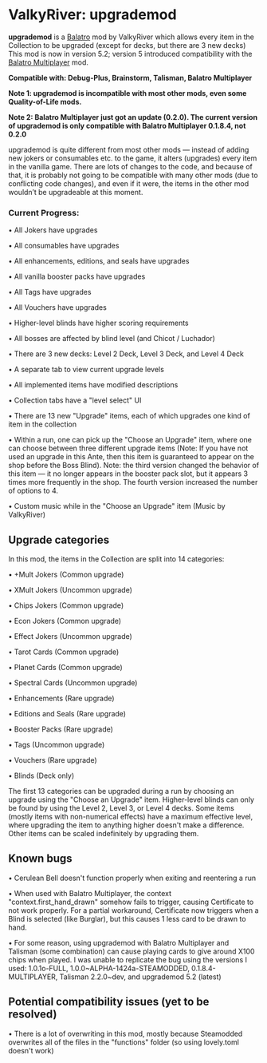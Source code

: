 # ValkyRiver: upgrademod
**upgrademod** is a [Balatro](https://store.steampowered.com/app/2379780/Balatro/) mod by ValkyRiver which allows every item in the Collection to be upgraded (except for decks, but there are 3 new decks)
This mod is now in version 5.2; version 5 introduced compatibility with the [Balatro Multiplayer](https://github.com/V-rtualized/BalatroMultiplayer) mod.

**Compatible with: Debug-Plus, Brainstorm, Talisman, Balatro Multiplayer**

**Note 1: upgrademod is incompatible with most other mods, even some Quality-of-Life mods.**

**Note 2: Balatro Multiplayer just got an update (0.2.0). The current version of upgrademod is only compatible with Balatro Multiplayer 0.1.8.4, not 0.2.0**

upgrademod is quite different from most other mods — instead of adding new jokers or consumables etc. to the game, it alters (upgrades) every item in the vanilla game. There are lots of changes to the code, and because of that, it is probably not going to be compatible with many other mods (due to conflicting code changes), and even if it were, the items in the other mod wouldn’t be upgradeable at this moment.

### Current Progress:
• All Jokers have upgrades

• All consumables have upgrades

• All enhancements, editions, and seals have upgrades

• All vanilla booster packs have upgrades

• All Tags have upgrades

• All Vouchers have upgrades 

• Higher-level blinds have higher scoring requirements

• All bosses are affected by blind level (and Chicot / Luchador)

• There are 3 new decks: Level 2 Deck, Level 3 Deck, and Level 4 Deck

• A separate tab to view current upgrade levels

• All implemented items have modified descriptions

• Collection tabs have a "level select" UI

• There are 13 new "Upgrade" items, each of which upgrades one kind of item in the collection

• Within a run, one can pick up the "Choose an Upgrade" item, where one can choose between three different upgrade items (Note: If you have not used an upgrade in this Ante, then this item is guaranteed to appear on the shop before the Boss Blind).
Note: the third version changed the behavior of this item — it no longer appears in the booster pack slot, but it appears 3 times more frequently in the shop. The fourth version increased the number of options to 4.

• Custom music while in the "Choose an Upgrade" item (Music by ValkyRiver)

## Upgrade categories
In this mod, the items in the Collection are split into 14 categories:

• +Mult Jokers (Common upgrade)

• XMult Jokers (Uncommon upgrade)

• Chips Jokers (Common upgrade)

• Econ Jokers (Common upgrade)

• Effect Jokers (Uncommon upgrade)

• Tarot Cards (Common upgrade)

• Planet Cards (Common upgrade)

• Spectral Cards (Uncommon upgrade)

• Enhancements (Rare upgrade)

• Editions and Seals (Rare upgrade)

• Booster Packs (Rare upgrade)

• Tags (Uncommon upgrade)

• Vouchers (Rare upgrade)

• Blinds (Deck only)

The first 13 categories can be upgraded during a run by choosing an upgrade using the "Choose an Upgrade" item. Higher-level blinds can only be found by using the Level 2, Level 3, or Level 4 decks. Some items (mostly items with non-numerical effects) have a maximum effective level, where upgrading the item to anything higher doesn't make a difference. Other items can be scaled indefinitely by upgrading them.

## Known bugs

• Cerulean Bell doesn't function properly when exiting and reentering a run

• When used with Balatro Multiplayer, the context "context.first_hand_drawn" somehow fails to trigger, causing Certificate to not work properly. For a partial workaround, Certificate now triggers when a Blind is selected (like Burglar), but this causes 1 less card to be drawn to hand.

• For some reason, using upgrademod with Balatro Multiplayer and Talisman (some combination) can cause playing cards to give around X100 chips when played. I was unable to replicate the bug using the versions I used: 1.0.1o-FULL, 1.0.0\~ALPHA-1424a-STEAMODDED, 0.1.8.4-MULTIPLAYER, Talisman 2.2.0\~dev, and upgrademod 5.2 (latest)

## Potential compatibility issues (yet to be resolved)

• There is a lot of overwriting in this mod, mostly because Steamodded overwrites all of the files in the "functions" folder (so using lovely.toml doesn't work)
